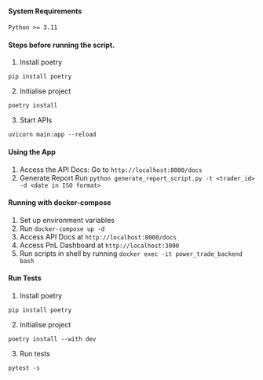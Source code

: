 #### System Requirements
`Python >= 3.11`

#### Steps before running the script.
1. Install poetry 
```shell
pip install poetry
```
2. Initialise project
```shell
poetry install
```
3. Start APIs
```shell
uvicorn main:app --reload
```

#### Using the App
1. Access the API Docs:
   Go to `http://localhost:8000/docs`
2. Generate Report
   Run `python generate_report_script.py -t <trader_id> -d <date in ISO format>`

#### Running with docker-compose
1. Set up environment variables
2. Run `docker-compose up -d`
3. Access API Docs at `http://localhost:8000/docs`
4. Access PnL Dashboard at `http://localhost:3000`
5. Run scripts in shell by running `docker exec -it power_trade_backend bash`



#### Run Tests
1. Install poetry
```shell
pip install poetry
```
2. Initialise project
```shell
poetry install --with dev
```
3. Run tests
```shell
pytest -s
```
